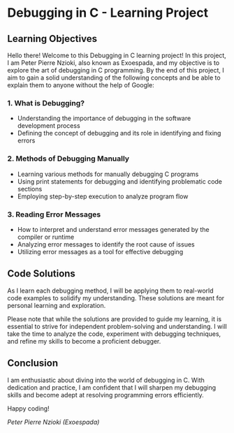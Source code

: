 # Debugging in C - Learning Project

## Learning Objectives

Hello there! Welcome to this Debugging in C learning project! In this project, I am Peter Pierre Nzioki, also known as Exoespada, and my objective is to explore the art of debugging in C programming. By the end of this project, I aim to gain a solid understanding of the following concepts and be able to explain them to anyone without the help of Google:

### 1. What is Debugging?
- Understanding the importance of debugging in the software development process
- Defining the concept of debugging and its role in identifying and fixing errors

### 2. Methods of Debugging Manually
- Learning various methods for manually debugging C programs
- Using print statements for debugging and identifying problematic code sections
- Employing step-by-step execution to analyze program flow

### 3. Reading Error Messages
- How to interpret and understand error messages generated by the compiler or runtime
- Analyzing error messages to identify the root cause of issues
- Utilizing error messages as a tool for effective debugging

## Code Solutions

As I learn each debugging method, I will be applying them to real-world code examples to solidify my understanding. These solutions are meant for personal learning and exploration.

Please note that while the solutions are provided to guide my learning, it is essential to strive for independent problem-solving and understanding. I will take the time to analyze the code, experiment with debugging techniques, and refine my skills to become a proficient debugger.

## Conclusion

I am enthusiastic about diving into the world of debugging in C. With dedication and practice, I am confident that I will sharpen my debugging skills and become adept at resolving programming errors efficiently.

Happy coding!

*Peter Pierre Nzioki (Exoespada)*
